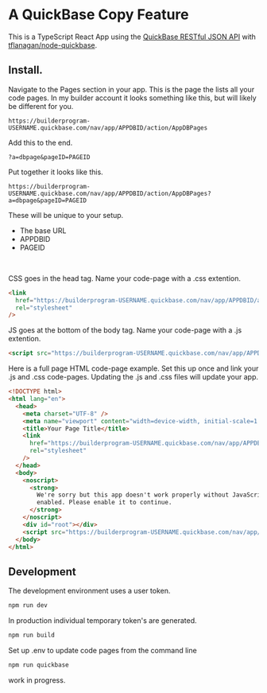 # A QuickBase Copy Feature

This is a TypeScript React App using the [QuickBase RESTful JSON API](https://developer.quickbase.com/) with [tflanagan/node-quickbase](https://github.com/tflanagan/node-quickbase).

## Install.

Navigate to the Pages section in your app. This is the page the lists all your code pages. In my builder account it looks something like this, but will likely be different for you.

```
https://builderprogram-USERNAME.quickbase.com/nav/app/APPDBID/action/AppDBPages
```

Add this to the end.

```
?a=dbpage&pageID=PAGEID
```

Put together it looks like this.

```
https://builderprogram-USERNAME.quickbase.com/nav/app/APPDBID/action/AppDBPages?a=dbpage&pageID=PAGEID
```

These will be unique to your setup.

- The base URL
- APPDBID
- PAGEID

</br>

CSS goes in the head tag. Name your code-page with a .css extention.

```html
<link
  href="https://builderprogram-USERNAME.quickbase.com/nav/app/APPDBID/action/AppDBPages?a=dbpage&pageID=PAGEID"
  rel="stylesheet"
/>
```

JS goes at the bottom of the body tag. Name your code-page with a .js extention.

```html
<script src="https://builderprogram-USERNAME.quickbase.com/nav/app/APPDBID/action/AppDBPages?a=dbpage&pageID=PAGEID"></script>
```

Here is a full page HTML code-page example. Set this up once and link your .js and .css code-pages. Updating the .js and .css files will update your app.

```html
<!DOCTYPE html>
<html lang="en">
  <head>
    <meta charset="UTF-8" />
    <meta name="viewport" content="width=device-width, initial-scale=1.0" />
    <title>Your Page Title</title>
    <link
      href="https://builderprogram-USERNAME.quickbase.com/nav/app/APPDBID/action/AppDBPages?a=dbpage&pageID=PAGEID"
      rel="stylesheet"
    />
  </head>
  <body>
    <noscript>
      <strong>
        We're sorry but this app doesn't work properly without JavaScript
        enabled. Please enable it to continue.
      </strong>
    </noscript>
    <div id="root"></div>
    <script src="https://builderprogram-USERNAME.quickbase.com/nav/app/APPDBID/action/AppDBPages?a=dbpage&pageID=PAGEID"></script>
  </body>
</html>
```

## Development

The development environment uses a user token.

```bash
npm run dev
```

In production individual temporary token's are generated.

```bash
npm run build
```

Set up .env to update code pages from the command line

```bash
npm run quickbase
```

work in progress.
